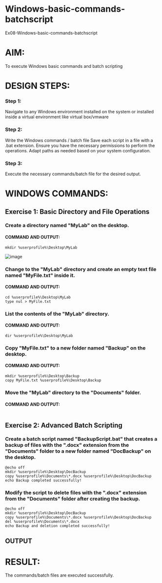 # Windows-basic-commands-batchscript
Ex08-Windows-basic-commands-batchscript

# AIM:
To execute Windows basic commands and batch scripting

# DESIGN STEPS:

### Step 1:

Navigate to any Windows environment installed on the system or installed inside a virtual environment like virtual box/vmware 

### Step 2:

Write the Windows commands / batch file
Save each script in a file with a .bat extension.
Ensure you have the necessary permissions to perform the operations.
Adapt paths as needed based on your system configuration.
### Step 3:

Execute the necessary commands/batch file for the desired output. 




# WINDOWS COMMANDS:
## Exercise 1: Basic Directory and File Operations

### Create a directory named "MyLab" on the desktop.

#### COMMAND AND OUTPUT:
```
mkdir %userprofile%\Desktop\MyLab
```
![image](https://github.com/KrishnaPrasad148/Windows-basic-commands-batchscript/assets/147332763/185e13d8-30aa-41cb-b892-6663192780a6)



### Change to the "MyLab" directory and create an empty text file named "MyFile.txt" inside it.

#### COMMAND AND OUTPUT:
```
cd %userprofile%\Desktop\MyLab
type nul > MyFile.txt

```


### List the contents of the "MyLab" directory.

#### COMMAND AND OUTPUT:
```
dir %userprofile%\Desktop\MyLab
```


### Copy "MyFile.txt" to a new folder named "Backup" on the desktop.

#### COMMAND AND OUTPUT:
```
mkdir %userprofile%\Desktop\Backup
copy MyFile.txt %userprofile%\Desktop\Backup
```


### Move the "MyLab" directory to the "Documents" folder.

#### COMMAND AND OUTPUT:
```

```


## Exercise 2: Advanced Batch Scripting
### Create a batch script named "BackupScript.bat" that creates a backup of files with the ".docx" extension from the "Documents" folder to a new folder named "DocBackup" on the desktop.

```
@echo off
mkdir %userprofile%\Desktop\DocBackup
copy %userprofile%\Documents\*.docx %userprofile%\Desktop\DocBackup
echo Backup completed successfully!

```
### Modify the script to delete files with the ".docx" extension from the "Documents" folder after creating the backup.
```
@echo off
mkdir %userprofile%\Desktop\DocBackup
copy %userprofile%\Documents\*.docx %userprofile%\Desktop\DocBackup
del %userprofile%\Documents\*.docx
echo Backup and deletion completed successfully!

```




## OUTPUT





# RESULT:
The commands/batch files are executed successfully.

